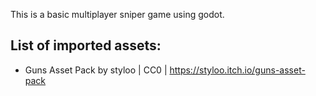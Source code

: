 This is a basic multiplayer sniper game using godot.


List of imported assets:
---
- Guns Asset Pack by styloo | CC0 | https://styloo.itch.io/guns-asset-pack
